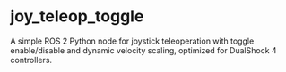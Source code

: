# joy_teleop_toggle
A simple ROS 2 Python node for joystick teleoperation with toggle enable/disable and dynamic velocity scaling, optimized for DualShock 4 controllers.
